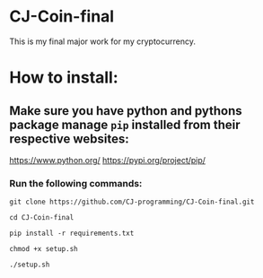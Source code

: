 # CJ-Coin-final
This is my final major work for my cryptocurrency.

# How to install:
## Make sure you have python and pythons package manage `pip` installed from their respective websites:
https://www.python.org/
https://pypi.org/project/pip/

### Run the following commands:
`git clone https://github.com/CJ-programming/CJ-Coin-final.git`

`cd CJ-Coin-final`

`pip install -r requirements.txt`

`chmod +x setup.sh`

`./setup.sh`
